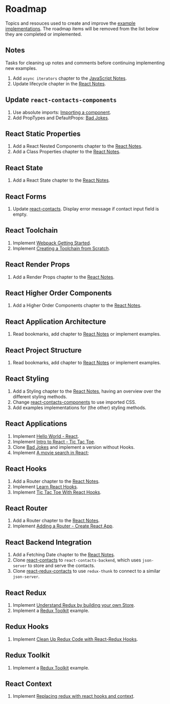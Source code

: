# Roadmap

Topics and resouces used to create and improve the [example implementations](../examples/README.md). The roadmap items will be removed from the list below they are completed or implemented.

## Notes

Tasks for cleaning up notes and comments before continuing implementing new examples.

1. Add `async iterators` chapter to the [JavaScript Notes](./javascript.md).
2. Update lifecycle chapter in the [React Notes](./react-redux.md).

## Update `react-contacts-components`

1. Use absolute imports: [Importing a component](https://create-react-app.dev/docs/importing-a-component).
2. Add PropTypes and DefaultProps: [Bad Jokes](https://github.com/giteden/bad-jokes).

## React Static Properties

1. Add a React Nested Components chapter to the [React Notes](./react-redux.md).
2. Add a Class Properties chapter to the [React Notes](./react-redux.md).

## React State

1. Add a React State chapter to the [React Notes](./react-redux.md).

## React Forms

1. Update [react-contacts](../examples/react-contacts/). Display error message if contact input field is empty.

## React Toolchain

1. Implement [Webpack Getting Started](https://webpack.js.org/guides/getting-started).
2. Implement [Creating a Toolchain from Scratch](https://blog.usejournal.com/creating-a-react-app-from-scratch-f3c693b84658).

## React Render Props

1. Add a Render Props chapter to the [React Notes](./react-redux.md).

## React Higher Order Components

1. Add a Higher Order Components chapter to the [React Notes](./react-redux.md).

## React Application Architecture

1. Read bookmarks, add chapter to [React Notes](./react-redux.md) or implement examples.

## React Project Structure

1. Read bookmarks, add chapter to [React Notes](./react-redux.md) or implement examples.

## React Styling

1. Add a Styling chapter to the [React Notes](./react-redux.md), having an overview over the different styling methods.
2. Change [react-contacts-components](../examples/react-contacts-components/) to use imported CSS.
3. Add examples implementations for (the other) styling methods.

## React Applications

1. Implement [Hello World - React](https://reactjs.org/docs/hello-world.html).
2. Implement [Intro to React - Tic Tac Toe](https://reactjs.org/tutorial/tutorial.html).
3. Clone [Bad Jokes](https://github.com/giteden/bad-jokes) and implement a version without Hooks.
4. Implement [A movie search in React](https://scrimba.com/course/greactmovie?utm_source=newsletter&utm_medium=email&utm_campaign=greactmovie_mainlist_launch);

## React Hooks

1. Add a Router chapter to the [React Notes](./react-redux.md).
2. Implement [Learn React Hooks](https://scrimba.com/g/greacthooks).
3. Implement [Tic Tac Toe With React Hooks](https://reactjs.org/tutorial/tutorial.html).

## React Router

1. Add a Router chapter to the [React Notes](./react-redux.md).
2. Implement [Adding a Router - Create React App](https://create-react-app.dev/docs/adding-a-router).

## React Backend Integration

1. Add a Fetching Date chapter to the [React Notes](./react-redux.md).
2. Clone [react-contacts](../examples/react-contacts/) to `react-contacts-backend`, which uses `json-server` to store and serve the contacts.
3. Clone [react-redux-contacts](../examples/react-redux-contacts/) to use `redux-thunk` to connect to a similar `json-server`.

## React Redux

1. Implement [Understand Redux by building your own Store](https://toddmotto.com/redux-typescript-store).
2. Implement a [Redux Toolkit](https://redux-toolkit.js.org/) example.

## Redux Hooks

1. Implement [Clean Up Redux Code with React-Redux Hooks](https://medium.com/swlh/clean-up-redux-code-with-react-redux-hooks-71587cfcf87a).

## Redux Toolkit

1. Implement a [Redux Toolkit](https://redux-toolkit.js.org/) example.

## React Context

1. Implement [Replacing redux with react hooks and context](https://medium.com/octopus-labs-london/replacing-redux-with-react-hooks-and-context-part-1-11b72ffdb533).
